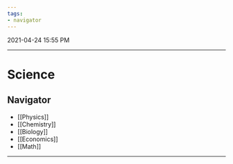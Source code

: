 ```yaml
---
tags:
- navigator
---
```

2021-04-24 15:55 PM
***

# Science
## Navigator
- [[Physics]]
- [[Chemistry]]
- [[Biology]]
- [[Economics]]
- [[Math]]
***